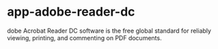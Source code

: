# app-adobe-reader-dc
dobe Acrobat Reader DC software is the free global standard for reliably viewing, printing, and commenting on PDF documents.
